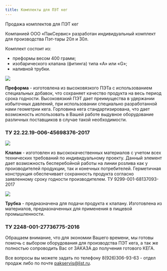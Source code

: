 ```yaml
---
title: Комплекты для ПЭТ кег
---
```


Продажа комплектов для ПЭТ кег

Компанией ООО «ПакСервис» разработан индивидуальный комплект для производства Пэт-тары 20л и 30л.

Комплект состоит из:

- преформы весом 400 грамм;
- изобарического клапана (фитинга) типа «A» или «G»;
- наливной трубки.

![](/assets/img/komplektyi-dlya-pet-keg/preforma.jpg)

**Преформа** - изготовлена из высоковязкого ПЭТа с использованием специальных добавок, что сохраняет качество продукта на весь период  срока годности. Высоковязкий ПЭТ дает преимущества в удержании избыточных давлений, при использовании специально разработанной нами геометрии кега. Горловина кега стандартизирована, что дает возможность использовать в Вашей работе выдувное оборудование различных поставщиков в случае такой необходимости.

### ТУ 22.22.19-006-45698376-2017 ###
 
![](/assets/img/komplektyi-dlya-pet-keg/klapan.jpg)

**Клапан** - изготовлен из высококачественных материалов с учетом всех технических требований по индивидуальному проекту. Данный элемент дает возможность бесперебойной работы на линии розлива как у производителей продукции, так и конечных потребителей. Герметичная конструкция обеспечивает сохранность продукта согласно заявленному сроку годности производителем.
ТУ 9299-001-68137093-2017
  
![](/assets/img/komplektyi-dlya-pet-keg/trubka.jpg)

**Трубка** - предназначена для подачи продукта к клапану. Изготовлена из материалов, предназначенных для применения в пищевой промышленности.

### ТУ 2248-001-27736775-2016 ###

Обращаем внимание, что для экономии Вашего времени, мы готовы помочь с выбором оборудования для производства ПЭТ кега,  а так же полностью сопроводить Вас от ЗАКАЗА до получения готового КЕГА.

Все вопросы вы можете задать по телефону 8(926)306-93-63 - отдел продаж либо по почте [pakservis@list.ru](mailto:pakservis@list.ru). 

